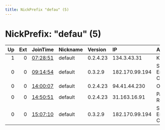 ```yaml
---
title: NickPrefix "defau" (5)
---
```


# NickPrefix: "defau" (5)

|   Up |   Ext | JoinTime                                                                                   | Nickname   | Version   | IP             | AS                               | CC   |   ORp |   Dirp | OS      | Contact   |   eFamMembers |
|-----:|------:|:-------------------------------------------------------------------------------------------|:-----------|:----------|:---------------|:---------------------------------|:-----|------:|-------:|:--------|:----------|--------------:|
|    1 |     0 | [07:28:51](https://atlas.torproject.org/#details/AC98CFA627D79EA10177CD449B24682EFC95C325) | default    | 0.2.4.23  | 134.3.43.31    | Kabel BW                         | de   |   443 |   9030 | Windows | None      |             1 |
|    0 |     0 | [09:14:54](https://atlas.torproject.org/#details/7DF07419D007FC0DCD537734550414DA742E4415) | default    | 0.3.2.9   | 182.170.99.194 | So-net Entertainment Corporation | jp   | 29138 |      0 | Windows | None      |             1 |
|    0 |     0 | [14:00:07](https://atlas.torproject.org/#details/05BDD6EC395FB85BCFE9E8EEA139691BF4E71EF7) | default    | 0.2.4.23  | 94.41.44.230   | OJSC Ufanet                      | ru   |   443 |   9030 | Windows | None      |             1 |
|    0 |     0 | [14:50:51](https://atlas.torproject.org/#details/91F8C75C49E1A2457B7D376ADF5D0A94EDDBCC80) | default    | 0.2.4.23  | 31.163.16.91   | PJSC Rostelecom                  | ru   |   443 |   9030 | Windows | None      |             1 |
|    0 |     0 | [15:07:10](https://atlas.torproject.org/#details/BFD05B532D18A2350D8E4AE33F6AF2856432831D) | default    | 0.3.2.9   | 182.170.99.194 | So-net Entertainment Corporation | jp   | 29138 |      0 | Windows | None      |             1 |
